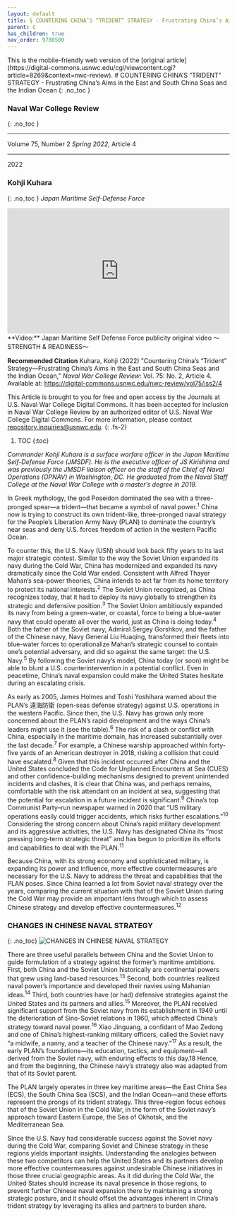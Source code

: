 ```yaml
---
layout: default
title: § COUNTERING CHINA’S “TRIDENT” STRATEGY - Frustrating China’s Aims in the East and South China Seas and the Indian Ocean 
parent: C
has_children: true
nav_order: 9780500
---
```

<style>
.dont-break-out {
  /* These are technically the same, but use both */
  overflow-wrap: break-word;
  word-wrap: break-word;

     -ms-word-break: break-all;
  /* This is the dangerous one in WebKit, as it breaks things wherever */
  word-break: break-all;
  /* Instead use this non-standard one: */
  word-break: break-word;
}

.youtube-container {
    position: relative;
    width: 100%;
    height: 0;
    padding-bottom: 56.25%;
}
.youtube-video {
    position: absolute;
    top: 0;
    left: 0;
    width: 100%;
    height: 100%;
}

</style>

<div class="dont-break-out" markdown="1">
This is the mobile-friendly web version of the [original article](https://digital-commons.usnwc.edu/cgi/viewcontent.cgi?article=8269&context=nwc-review).
# COUNTERING CHINA’S “TRIDENT” STRATEGY - Frustrating China’s Aims in the East and South China Seas and the Indian Ocean
{: .no_toc }

### Naval War College Review  
{: .no_toc }

***

Volume 75, Number 2 *Spring 2022*, Article 4 

***

2022

### Kohji Kuhara
{: .no_toc }
*Japan Maritime Self-Defense Force*

<div class="youtube-container">
<iframe width="100%" src="https://www.youtube.com/embed/jhfv2lSaWLs" title="YouTube video player" frameborder="0" allow="accelerometer; autoplay; clipboard-write; encrypted-media; gyroscope; picture-in-picture" allowfullscreen class="youtube-video"></iframe>
</div>
**Video:** Japan Maritime Self Defense Force publicity original video ～STRENGTH & READINESS～ 

**Recommended Citation**
Kuhara, Kohji (2022) "Countering China’s “Trident” Strategy—Frustrating China’s Aims in the East and South China Seas and the Indian Ocean," *Naval War College Review:* Vol. 75: No. 2, Article 4. Available at: https://digital-commons.usnwc.edu/nwc-review/vol75/iss2/4

This Article is brought to you for free and open access by the Journals at U.S. Naval War College Digital Commons. It has been accepted for inclusion in Naval War College Review by an authorized editor of U.S. Naval War College Digital Commons. For more information, please contact repository.inquiries@usnwc.edu.
{: .fs-2}

1. TOC
{:toc}

*Commander Kohji Kuhara is a surface warfare officer in the Japan Maritime Self-Defense Force (JMSDF). He is the executive officer of JS Kirishima and was previously the JMSDF liaison officer on the staff of the Chief of Naval Operations (OPNAV) in Washington, DC. He graduated from the Naval Staff College at the Naval War College with a master’s degree in 2019.*

In Greek mythology, the god Poseidon dominated the sea with a three-pronged spear—a trident—that became a symbol of naval power.<sup>1</sup> China now is trying to construct its own trident-like, three-pronged naval strategy for the People’s Liberation Army Navy (PLAN) to dominate the country’s near seas and deny U.S. forces freedom of action in the western Pacific Ocean.

To counter this, the U.S. Navy (USN) should look back fifty years to its last major strategic contest. Similar to the way the Soviet Union expanded its navy during the Cold War, China has modernized and expanded its navy dramatically since the Cold War ended. Consistent with Alfred Thayer Mahan’s sea-power theories, China intends to act far from its home territory to protect its national interests.<sup>2</sup> The Soviet Union recognized, as China recognizes today, that it had to deploy its navy globally to strengthen its strategic and defensive position.<sup>3</sup> The Soviet Union ambitiously expanded its navy from being a green-water, or coastal, force to being a blue-water navy that could operate all over the world, just as China is doing today.<sup>4</sup> Both the father of the Soviet navy, Admiral Sergey Gorshkov, and the father of the Chinese navy, Navy General Liu Huaqing, transformed their fleets into blue-water forces to operationalize Mahan’s strategic counsel to contain one’s potential adversary, and did so against the same target: the U.S. Navy.<sup>5</sup> By following the Soviet navy’s model, China today (or soon) might be able to blunt a U.S. counterintervention in a potential conflict. Even in peacetime, China’s naval expansion could make the United States hesitate during an escalating crisis.

As early as 2005, James Holmes and Toshi Yoshihara warned about the PLAN’s 遠海防衛 (open-seas defense strategy) against U.S. operations in the western Pacific. Since then, the U.S. Navy has grown only more concerned about the PLAN’s rapid development and the ways China’s leaders might use it (see the table).<sup>6</sup> The risk of a clash or conflict with China, especially in the maritime domain, has increased substantially over the last decade.<sup>7</sup> For example, a Chinese warship approached within forty-five yards of an American destroyer in 2018, risking a collision that could have escalated.<sup>8</sup> Given that this incident occurred after China and the United States concluded the Code for Unplanned Encounters at Sea (CUES) and other confidence-building mechanisms designed to prevent unintended incidents and clashes, it is clear that China was, and perhaps remains, comfortable with the risk attendant on an incident at sea, suggesting that the potential for escalation in a future incident is significant.<sup>9</sup> China’s top Communist Party–run newspaper warned in 2020 that “US military operations easily could trigger accidents, which risks further escalations.”<sup>10</sup> Considering the strong concern about China’s rapid military development and its aggressive activities, the U.S. Navy has designated China its “most pressing long-term strategic threat” and has begun to prioritize its efforts and capabilities to deal with the PLAN.<sup>11</sup>

Because China, with its strong economy and sophisticated military, is expanding its power and influence, more effective countermeasures are necessary for the U.S. Navy to address the threat and capabilities that the PLAN poses. Since China learned a lot from Soviet naval strategy over the years, comparing the current situation with that of the Soviet Union during the Cold War may provide an important lens through which to assess Chinese strategy and develop effective countermeasures.<sup>12</sup>

### CHANGES IN CHINESE NAVAL STRATEGY
{: .no_toc}
![CHANGES IN CHINESE NAVAL STRATEGY](https://statics.bsafes.com/images/papers/COUNTERING-CHINA%E2%80%99S-%E2%80%9CTRIDENT%E2%80%9D-STRATEGY-Frustrating-China%E2%80%99s-Aims-in-the-East-and-South-China-Seas-and-the-Indian-Ocean-fig-0.png)

There are three useful parallels between China and the Soviet Union to guide formulation of a strategy against the former’s maritime ambitions. First, both China and the Soviet Union historically are continental powers that grew using land-based resources.<sup>13</sup> Second, both countries realized naval power’s importance and developed their navies using Mahanian ideas.<sup>14</sup> Third, both countries have (or had) defensive strategies against the United States and its partners and allies.<sup>15</sup> Moreover, the PLAN received significant support from the Soviet navy from its establishment in 1949 until the deterioration of Sino-Soviet relations in 1960, which affected China’s strategy toward naval power.<sup>16</sup> Xiao Jinguang, a confidant of Mao Zedong and one of China’s highest-ranking military officers, called the Soviet navy “a midwife, a nanny, and a teacher of the Chinese navy.”<sup>17</sup> As a result, the early PLAN’s foundations—its education, tactics, and equipment—all derived from the Soviet navy, with enduring effects to this day.18 Hence, and from the beginning, the Chinese navy’s strategy also was adapted from that of its Soviet parent.

The PLAN largely operates in three key maritime areas—the East China Sea (ECS), the South China Sea (SCS), and the Indian Ocean—and these efforts represent the prongs of its trident strategy. This three-region focus echoes that of the Soviet Union in the Cold War, in the form of the Soviet navy’s approach toward Eastern Europe, the Sea of Okhotsk, and the Mediterranean Sea.

Since the U.S. Navy had considerable success against the Soviet navy during the Cold War, comparing Soviet and Chinese strategy in these regions yields important insights. Understanding the analogies between these two competitors can help the United States and its partners develop more effective countermeasures against undesirable Chinese initiatives in those three crucial geographic areas. As it did during the Cold War, the United States should increase its naval presence in those regions, to prevent further Chinese naval expansion there by maintaining a strong strategic posture, and it should offset the advantages inherent in China’s trident strategy by leveraging its allies and partners to burden share.

</div>
